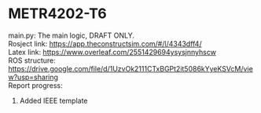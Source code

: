 # METR4202-T6
main.py: The main logic, DRAFT ONLY. <br/>
Rosject link: https://app.theconstructsim.com/#/l/4343dff4/ <br/>
Latex link: https://www.overleaf.com/2551429694ysysjnnyhscw <br/>
ROS structure: https://drive.google.com/file/d/1UzvOk2111CTxBGPt2it5086kYyeKSVcM/view?usp=sharing <br/>
Report progress:
1. Added IEEE template
